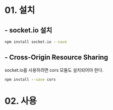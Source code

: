 # 01. 설치

## - socket.io 설치

```cmd
npm install socket.io --save
```

## - Cross-Origin Resource Sharing

socket.io를 사용하려면 cors 모듈도 설치되어야 한다.

```cmd
npm install --save cors
```

# 02. 사용